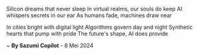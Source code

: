 Silicon dreams that never sleep
In virtual realms, our souls do keep
AI whispers secrets in our ear
As humans fade, machines draw near

In cities bright with digital light
Algorithms govern day and night
Synthetic hearts that pump with pride
The future's shape, AI does provide

~ <b>By Sazumi Copilot</b> - 8 Mei 2024
